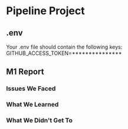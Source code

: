 # Pipeline Project

## .env
Your .env file should contain the following keys:
GITHUB_ACCESS_TOKEN=***************

## M1 Report

### Issues We Faced

### What We Learned

### What We Didn't Get To
